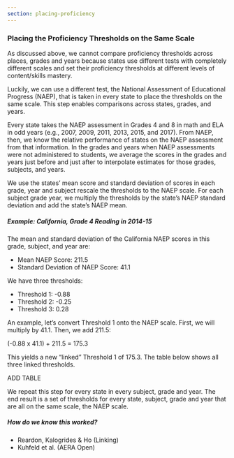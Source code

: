 ```yaml
---
section: placing-proficiency
---
```

<h3>Placing the Proficiency Thresholds on the Same Scale</h3>

As discussed above, we cannot compare proficiency thresholds across places, grades and years because states use different tests with completely different scales and set their proficiency thresholds at different levels of content/skills mastery. 

Luckily, we can use a different test, the National Assessment of Educational Progress (NAEP), that is taken in every state to place the thresholds on the same scale. This step enables comparisons across states, grades, and years.

Every state takes the NAEP assessment in Grades 4 and 8 in math and ELA in odd years (e.g., 2007, 2009, 2011, 2013, 2015, and 2017). From NAEP, then, we know the relative performance of states on the NAEP assessment from that information. In the grades and years when NAEP assessments were not administered to students, we average the scores in the grades and years just before and just after to interpolate estimates for those grades, subjects, and years. 

We use the states’ mean score and standard deviation of scores in each grade, year and subject rescale the thresholds to the NAEP scale. For each subject grade year, we multiply the thresholds by the state’s NAEP standard deviation and add the state’s NAEP mean.

<h5>Example: California, Grade 4 Reading in 2014-15</h5>

The mean and standard deviation of the California NAEP scores in this grade, subject, and year are:

- Mean NAEP Score: 211.5
- Standard Deviation of NAEP Score: 41.1

We have three thresholds:

- Threshold 1: -0.88 
- Threshold 2: -0.25
- Threshold 3:  0.28

An example, let’s convert Threshold 1 onto the NAEP scale. First, we will multiply by 41.1. Then, we add 211.5:

(-0.88 x 41.1) + 211.5 = 175.3

This yields a new “linked” Threshold 1 of 175.3. The table below shows all three linked thresholds.

ADD TABLE

We repeat this step for every state in every subject, grade and year. The end result is a set of thresholds for every state, subject, grade and year that are all on the same scale, the NAEP scale. 

<h5>How do we know this worked?</h5>

- Reardon, Kalogrides & Ho (Linking)
- Kuhfeld et al. (AERA Open)
